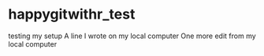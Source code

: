 # happygitwithr_test
testing my setup
A line I wrote on my local computer
One more edit from my local computer
